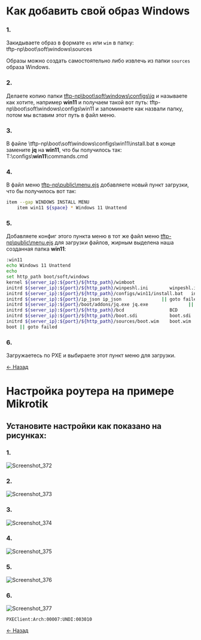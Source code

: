 # Как добавить свой образ Windows
### 1.  
Закидываете образ в формате `es` или `wim`  в папку:  
tftp-np\boot\soft\windows\sources

Образы можно создать самостоятельно либо извлечь из папки `sources` образа Windows.
### 2.  
Делаете копию папки [tftp-np\boot\soft\windows\configs\jq][] и называете как хотите, например **win11** и получаем такой вот путь: tftp-np\boot\soft\windows\configs\win11 и запоминаете как назвали папку, потом мы вставим этот путь в файл меню.
### 3.  
В файле \tftp-np\boot\soft\windows\configs\win11\install.bat в конце замените **jq** на **win11**, что бы получилось так:
T:\configs\\**win11**\\commands.cmd
### 4.
В файл меню [tftp-np\public\menu.ejs][] добавляете новый пункт загрузки, что бы получилось вот так:  
```bash
item --gap WINDOWS INSTALL MENU  
    item win11 ${space} * Windows 11 Unattend
```  
### 5.
Добавляете конфиг этого пункта меню в тот же файл меню [tftp-np\public\menu.ejs][]  для загрузки файлов, жирным выделена наша созданная папка **win11**:
```bash
:win11
echo Windows 11 Unattend    
echo
set http_path boot/soft/windows
kernel ${server_ip}:${port}/${http_path}/wimboot                              || goto failed
initrd ${server_ip}:${port}/${http_path}/winpeshl.ini        winpeshl.ini     || goto failed
initrd ${server_ip}:${port}/${http_path}/configs/win11/install.bat   install.bat      || goto failed
initrd ${server_ip}:${port}/ip_json ip_json               || goto failed
initrd ${server_ip}:${port}/boot/addons/jq.exe jq.exe               || goto failed
initrd ${server_ip}:${port}/${http_path}/bcd                 BCD              || goto failed
initrd ${server_ip}:${port}/${http_path}/boot.sdi            boot.sdi         || goto failed
initrd ${server_ip}:${port}/${http_path}/sources/boot.wim    boot.wim         || goto failed
boot || goto failed 
```
### 6.
Загружаетесь по PXE и выбираете этот пункт меню для загрузки.

[<- Назад](faq-list.md)

[tftp-np\boot\soft\windows\configs\jq]: ../boot/soft/windows/configs/jq

[tftp-np\public\menu.ejs]: ../public/menu.ejs


# Настройка роутера на примере Mikrotik

## Установите настройки как показано на рисунках:
### 1.
![Screenshot_372](https://github.com/leruetkins/tftp-np-light/assets/15270519/c120b68a-c4d5-4dba-a488-542a6b964987)

### 2.
![Screenshot_373](https://github.com/leruetkins/tftp-np-light/assets/15270519/84876f9b-a4e6-4a82-a2d8-b5b9f82ae88b)

### 3.
![Screenshot_374](https://github.com/leruetkins/tftp-np-light/assets/15270519/f91f1d15-2852-49fe-9e5d-4b4b04e3ad69)

### 4.
![Screenshot_375](https://github.com/leruetkins/tftp-np-light/assets/15270519/9b62141c-c1f6-4f78-9f1b-4983c576473f)

### 5.
![Screenshot_376](https://github.com/leruetkins/tftp-np-light/assets/15270519/3add3bd4-f536-4e16-943d-56b95a01a837)

### 6.
![Screenshot_377](https://github.com/leruetkins/tftp-np-light/assets/15270519/a2d1bb6b-d972-4baf-9464-0f77015a61bb)

`PXEClient:Arch:00007:UNDI:003010`

[<- Назад](faq-list.md)

